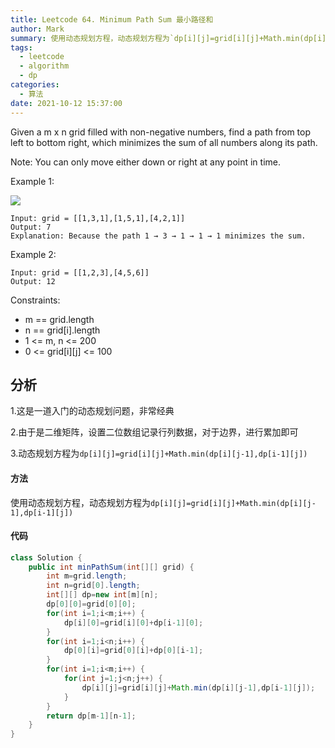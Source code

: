 ```yaml
---
title: Leetcode 64. Minimum Path Sum 最小路径和
author: Mark
summary: 使用动态规划方程，动态规划方程为`dp[i][j]=grid[i][j]+Math.min(dp[i][j-1],dp[i-1][j])`
tags:
  - leetcode
  - algorithm
  - dp
categories:
  - 算法
date: 2021-10-12 15:37:00
---
```

Given a m x n grid filled with non-negative numbers, find a path from top left to bottom right, which minimizes the sum of all numbers along its path.

Note: You can only move either down or right at any point in time.

 

Example 1:

![](https://cdn.jsdelivr.net/gh/cumark/picBed/20211012153919.png)
```
Input: grid = [[1,3,1],[1,5,1],[4,2,1]]
Output: 7
Explanation: Because the path 1 → 3 → 1 → 1 → 1 minimizes the sum.
```
Example 2:

```
Input: grid = [[1,2,3],[4,5,6]]
Output: 12
```

Constraints:

+ m == grid.length
+ n == grid[i].length
+ 1 <= m, n <= 200
+ 0 <= grid[i][j] <= 100


## 分析

1.这是一道入门的动态规划问题，非常经典

2.由于是二维矩阵，设置二位数组记录行列数据，对于边界，进行累加即可

3.动态规划方程为`dp[i][j]=grid[i][j]+Math.min(dp[i][j-1],dp[i-1][j])`

#### 方法

使用动态规划方程，动态规划方程为`dp[i][j]=grid[i][j]+Math.min(dp[i][j-1],dp[i-1][j])`

#### 代码

```java
class Solution {
    public int minPathSum(int[][] grid) {
        int m=grid.length;
        int n=grid[0].length;
        int[][] dp=new int[m][n];
        dp[0][0]=grid[0][0];
        for(int i=1;i<m;i++) {
            dp[i][0]=grid[i][0]+dp[i-1][0];
        }
        for(int i=1;i<n;i++) {
            dp[0][i]=grid[0][i]+dp[0][i-1];
        }
        for(int i=1;i<m;i++) {
            for(int j=1;j<n;j++) {
                dp[i][j]=grid[i][j]+Math.min(dp[i][j-1],dp[i-1][j]);
            }
        }
        return dp[m-1][n-1];
    }
}
```

